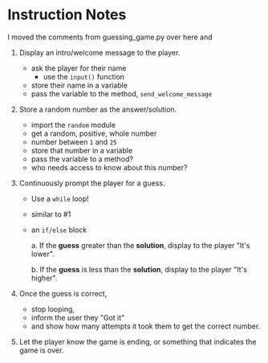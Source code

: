 # Instruction Notes

I moved the comments from guessing_game.py over here and

1. Display an intro/welcome message to the player.
    - ask the player for their name
        - use the `input()` function
    - store their name in a variable
    - pass the variable to the method, `send_welcome_message`
2. Store a random number as the answer/solution.
    - import the `random` module
    - get a random, positive, whole number
    - number between `1` and `25`
    - store that number in a variable
    - pass the variable to a method?
    - who needs access to know about this number?
3. Continuously prompt the player for a guess.
    - Use a `while` loop!
    - similar to #1

    - an `if/else` block

      a. If the **guess** greater than the **solution**, 
        display to the player "It's lower".
        
      b. If the **guess** is less than the **solution**, 
        display to the player "It's higher".

4. Once the guess is correct, 
    - stop looping, 
    - inform the user they "Got it"
    - and show how many attempts it took them to get the correct number.

5. Let the player know the game is ending, 
   or something that indicates the game is over.